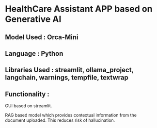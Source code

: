 # HealthCare Assistant APP based on Generative AI

## Model Used : Orca-Mini

## Language : Python

## Libraries Used : streamlit, ollama_project, langchain, warnings, tempfile, textwrap

## Functionality : 

GUI based on streamlit.

RAG based model which provides contextual information from the document uploaded. This reduces risk of hallucination.

